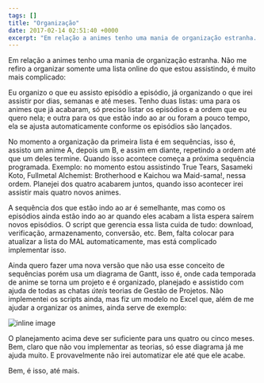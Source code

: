 ```yaml
---
tags: []
title: "Organização"
date: 2017-02-14 02:51:40 +0000
excerpt: "Em relação a animes tenho uma mania de organização estranha. Não me refiro a organizar somente uma lista online do que estou assistindo, é..."
---
```


Em relação a animes tenho uma mania de organização estranha. Não me refiro a organizar somente uma lista online do que estou assistindo, é muito mais complicado:

Eu organizo o que eu assisto episódio a episódio, já organizando o que irei assistir por dias, semanas e até meses. Tenho duas listas: uma para os animes que já acabaram, só preciso listar os episódios e a ordem que eu quero nela; e outra para os que estão indo ao ar ou foram a pouco tempo, ela se ajusta automaticamente conforme os episódios são lançados.

No momento a organização da primeira lista é em sequências, isso é, assisto um anime A, depois um B, e assim em diante, repetindo a ordem até que um deles termine. Quando isso acontece começa a próxima sequência programada. Exemplo: no momento estou assistindo True Tears, Sasameki Koto, Fullmetal Alchemist: Brotherhood e Kaichou wa Maid-sama!, nessa ordem. Planejei dos quatro acabarem juntos, quando isso acontecer irei assistir mais quatro novos animes.

A sequência dos que estão indo ao ar é semelhante, mas como os episódios ainda estão indo ao ar quando eles acabam a lista espera saírem novos episódios. O script que gerencia essa lista cuida de tudo: download, verificação, armazenamento, conversão, etc. Bem, falta colocar para atualizar a lista do MAL automaticamente, mas está complicado implementar isso.

Ainda quero fazer uma nova versão que não usa esse conceito de sequências porém usa um diagrama de Gantt, isso é, onde cada temporada de anime se torna um projeto e é organizado, planejado e assistido com ajuda de todas as chatas *úteis* teorias de Gestão de Projetos. Não implementei os scripts ainda, mas fiz um modelo no Excel que, além de me ajudar a organizar os animes, ainda serve de exemplo:

![inline image](https://i.imgur.com/eIbVjdw.jpg)

O planejamento acima deve ser suficiente para uns quatro ou cinco meses. Bem, claro que não vou implementar as teorias, só esse diagrama já me ajuda muito. E provavelmente não irei automatizar ele até que ele acabe.

Bem, é isso, até mais.